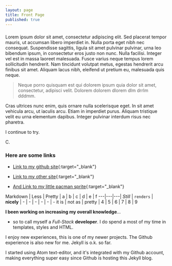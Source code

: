 ```yaml
---
layout: page
title: Front Page
published: true
---
```


### 

Lorem ipsum dolor sit amet, consectetur adipiscing elit. Sed placerat tempor mauris, ut accumsan libero imperdiet in. Nulla porta eget nibh nec consequat. Suspendisse sagittis, ligula sit amet pulvinar pulvinar, urna leo bibendum ipsum, in consectetur eros justo non nunc. Nulla facilisi. Integer vel est in massa laoreet malesuada. Fusce varius neque tempus lorem sollicitudin hendrerit. Nam tincidunt volutpat metus, egestas hendrerit arcu finibus sit amet. Aliquam lacus nibh, eleifend ut pretium eu, malesuada quis neque.


> Neque porro quisquam est qui dolorem ipsum quia dolor sit amet, consectetur, adipisci velit. 
> Dolorem dolorem dlorem dlm drrlm dddmm.


Cras ultrices nunc enim, quis ornare nulla scelerisque eget. In sit amet vehicula arcu, ut iaculis arcu. Etiam in imperdiet purus. Aliquam tristique velit eu urna elementum dapibus. Integer pulvinar interdum risus nec pharetra. 


I continue to try.


C.

### Here are some links

* [Link to my github site](https://caleb542.github.com){:target="_blank"}

* [Link to my other site](http://calebhamilton.com){:target="_blank"}

* [And Link to my little pacman sprite](http://calebhamilton.com/pacman){:target="_blank"}


Markdown | Less | Pretty | a | b | c | d | e | f
---|---|---|
*Still* | `renders` | **nicely** | - | - | - | - | - | -
it is | not as  | pretty | 4 | 5 | 6 | 7 | 8 | 9


**I been working on increasing my overall knowledge**...

+ so to call myself a _Full-Stack_ **developer**. I do spend a most of my time in templates, styles and HTML.

I enjoy new experiences, this is one of my newer projects.  The Github experience is also new for me. Jekyll is o.k. so far.  

I started using Atom text-editor, and it's integrated with my Github account, making everything super easy since Github is hosting this Jekyll blog.
